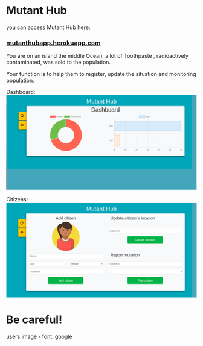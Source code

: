 # Mutant Hub

you can access Mutant Hub here:

### [mutanthubapp.herokuapp.com](https://mutanthubapp.herokuapp.com/)

You are on an island the middle Ocean, a lot of Toothpaste
, radioactively contaminated, was sold to the population.

Your function is to help them to register, update the situation and monitoring population.

Dashboard:
![alt text][dashboard]

Citizens:
![alt text][citizens]


# Be careful!

users image - font: google

[dashboard]: react-src/public/dashboard.png "Dashboard"

[citizens]: react-src/public/citizens.png "Citizens"
